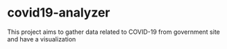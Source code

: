 # covid19-analyzer
This project aims to gather data related to COVID-19 from government site and have a visualization
